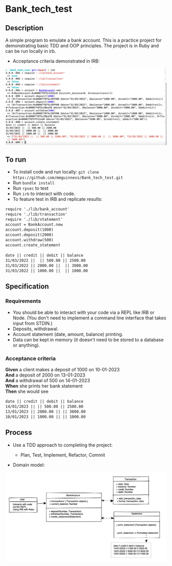 # Bank_tech_test

## Description
A simple program to emulate a bank account. This is a practice project for demonstrating basic TDD and OOP principles. The project is in Ruby and can be run locally in irb.

* Acceptance criteria demonstrated in IRB: 

![Diagram](images/IRB_example_04.png)


## To run
* To install code and run locally:
 `git clone https://github.com/mmguinness/Bank_tech_test.git`
* Run `bundle install`
* Run `rpsec` to test
* Run `irb` to interact with code.
* To feature test in IRB and replicate results:
```
require './lib/bank_account'
require './lib/transaction'
require './lib/statement'
account = BankAccount.new
account.deposit(1000)
account.deposit(2000)
account.withdraw(500)
account.create_statement

date || credit || debit || balance
31/03/2022 ||  || 500.00 || 2500.00
31/03/2022 || 2000.00 ||  || 3000.00
31/03/2022 || 1000.00 ||  || 1000.00
```

## Specification

### Requirements

* You should be able to interact with your code via a REPL like IRB or Node.  (You don't need to implement a command line interface that takes input from STDIN.)
* Deposits, withdrawal.
* Account statement (date, amount, balance) printing.
* Data can be kept in memory (it doesn't need to be stored to a database or anything).

### Acceptance criteria

**Given** a client makes a deposit of 1000 on 10-01-2023  
**And** a deposit of 2000 on 13-01-2023  
**And** a withdrawal of 500 on 14-01-2023  
**When** she prints her bank statement  
**Then** she would see

```
date || credit || debit || balance
14/01/2023 || || 500.00 || 2500.00
13/01/2023 || 2000.00 || || 3000.00
10/01/2023 || 1000.00 || || 1000.00
```

## Process

* Use a TDD approach to completing the project:
   - Plan, Test, Implement, Refactor, Commit

* Domain model: 

![Diagram](images/Domain_model_06.png)
